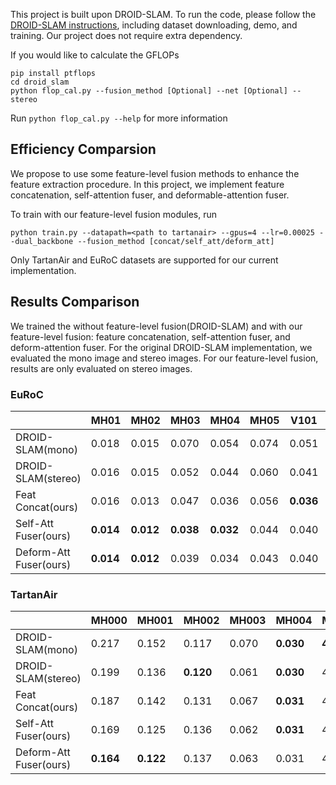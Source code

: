 This project is built upon DROID-SLAM. To run the code, please follow the [DROID-SLAM instructions](https://github.com/princeton-vl/DROID-SLAM), including dataset downloading, demo, and training. Our project does not require extra dependency.

If you would like to calculate the GFLOPs
```
pip install ptflops
cd droid_slam
python flop_cal.py --fusion_method [Optional] --net [Optional] --stereo
```
Run `python flop_cal.py --help` for more information

## Efficiency Comparsion

We propose to use some feature-level fusion methods to enhance the feature extraction procedure. In this project, we implement feature concatenation, self-attention fuser, and deformable-attention fuser.

To train with our feature-level fusion modules, run
```
python train.py --datapath=<path to tartanair> --gpus=4 --lr=0.00025 --dual_backbone --fusion_method [concat/self_att/deform_att]
```
Only TartanAir and EuRoC datasets are supported for our current implementation.


## Results Comparison

We trained the without feature-level fusion(DROID-SLAM) and with our feature-level fusion: feature concatenation, self-attention fuser, and deform-attention fuser. For the original DROID-SLAM implementation, we evaluated the mono image and stereo images. For our feature-level fusion, results are only evaluated on stereo images.

### EuRoC
|                       | MH01 | MH02 | MH03 | MH04 | MH05 | V101 | V102 | V103 | V201 | V202 | V203 | Avg  |
|-----------------------|------|------|------|------|------|------|------|------|------|------|------|------|
| DROID-SLAM(mono)      | 0.018| 0.015| 0.070| 0.054| 0.074| 0.051| 0.013| 0.031| 0.023| 0.021| 0.041| 0.037|
| DROID-SLAM(stereo)    | 0.016| 0.015| 0.052| 0.044| 0.060| 0.041| 0.015| 0.022| 0.020| 0.018| 0.026| 0.030|
| Feat Concat(ours)     | 0.016| 0.013| 0.047| 0.036| 0.056| **0.036**| 0.015| 0.018| **0.017**| **0.017**| 0.026| 0.027|
| Self-Att Fuser(ours)  | **0.014**| **0.012**| **0.038**| **0.032**| 0.044| 0.040| 0.012| **0.017**| 0.020| **0.017**| 0.019| **0.024**|
| Deform-Att Fuser(ours)| **0.014**| **0.012**| 0.039| 0.034| 0.043| 0.040| **0.010**| **0.017**| **0.017**| 0.018| **0.017**| **0.024**|


### TartanAir
|                       | MH000| MH001| MH002| MH003| MH004| MH005| MH006| MH007| Avg  |
|-----------------------|------|------|------|------|------|------|------|------|------|
| DROID-SLAM(mono)      | 0.217| 0.152| 0.117| 0.070| **0.030**| **4.072**| 0.707| 0.184| 0.694|
| DROID-SLAM(stereo)    | 0.199| 0.136| **0.120**| 0.061| **0.030**| 4.230| 0.612| 0.155| 0.693|
| Feat Concat(ours)     | 0.187| 0.142| 0.131| 0.067| **0.031**| 4.611| 0.619| 0.169| 0.745|
| Self-Att Fuser(ours)  | 0.169| 0.125| 0.136| 0.062| **0.031**| 4.086| 0.605| 0.147| 0.670|
| Deform-Att Fuser(ours)| **0.164**| **0.122**| 0.137| 0.063| 0.031| 4.104| **0.603**| **0.140**| **0.671**|



